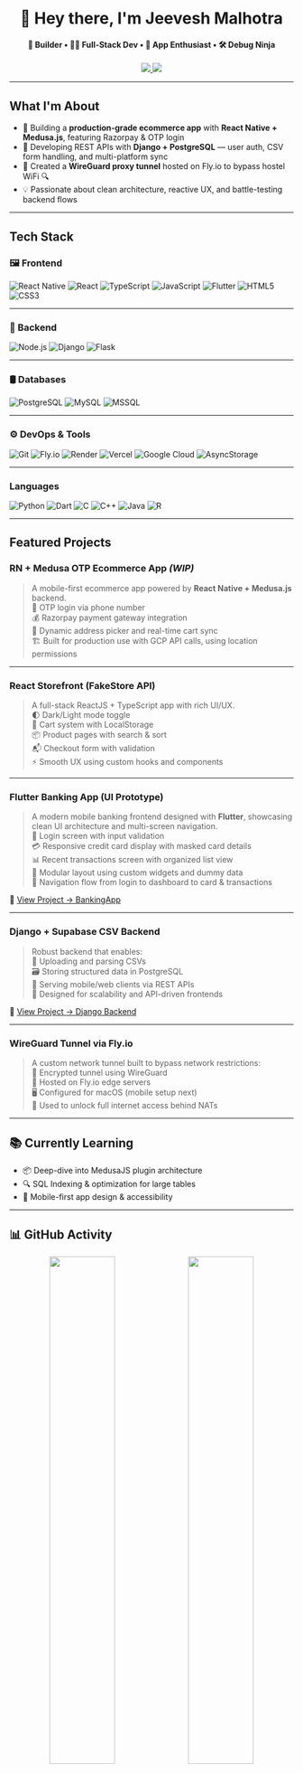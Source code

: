 <h1 align="center">👋 Hey there, I'm Jeevesh Malhotra</h1>

<h4 align="center">
🧠 Builder • 🧑‍💻 Full-Stack Dev • 📱 App Enthusiast • 🛠️ Debug Ninja  
</h4>

<p align="center">
  <a href="https://github.com/Parker2107?tab=followers">
    <img src="https://img.shields.io/github/followers/Parker2107?label=Follow&style=social" />
  </a>
  <a href="https://github.com/Parker2107">
    <img src="https://img.shields.io/badge/Portfolio-Work-blue?style=flat-square&logo=github" />
  </a>
</p>

---

## What I'm About

- 🛒 Building a **production-grade ecommerce app** with **React Native + Medusa.js**, featuring Razorpay & OTP login
- 🧠 Developing REST APIs with **Django + PostgreSQL** — user auth, CSV form handling, and multi-platform sync
- 🔐 Created a **WireGuard proxy tunnel** hosted on Fly.io to bypass hostel WiFi 🔍
- 💡 Passionate about clean architecture, reactive UX, and battle-testing backend flows

---

## Tech Stack

### 🖼️ Frontend

![React Native](https://img.shields.io/badge/-React%20Native-20232A?style=for-the-badge&logo=react&logoColor=61DAFB)
![React](https://img.shields.io/badge/-ReactJS-61DAFB?style=for-the-badge&logo=react&logoColor=000)
![TypeScript](https://img.shields.io/badge/-TypeScript-007ACC?style=for-the-badge&logo=typescript)
![JavaScript](https://img.shields.io/badge/-JavaScript-F7DF1E?style=for-the-badge&logo=javascript&logoColor=black)
![Flutter](https://img.shields.io/badge/-Flutter-02569B?style=for-the-badge&logo=flutter)
![HTML5](https://img.shields.io/badge/-HTML5-E34F26?style=for-the-badge&logo=html5&logoColor=white)
![CSS3](https://img.shields.io/badge/-CSS3-1572B6?style=for-the-badge&logo=css3&logoColor=white)

---

### 🔧 Backend

![Node.js](https://img.shields.io/badge/-Node.js-339933?style=for-the-badge&logo=nodedotjs&logoColor=white)
![Django](https://img.shields.io/badge/-Django-092E20?style=for-the-badge&logo=django&logoColor=white)
![Flask](https://img.shields.io/badge/-Flask-000000?style=for-the-badge&logo=flask&logoColor=white)

---

### 🛢️ Databases

![PostgreSQL](https://img.shields.io/badge/-PostgreSQL-336791?style=for-the-badge&logo=postgresql&logoColor=white)
![MySQL](https://img.shields.io/badge/-MySQL-4479A1?style=for-the-badge&logo=mysql&logoColor=white)
![MSSQL](https://img.shields.io/badge/-MS%20SQL%20Server-CC2927?style=for-the-badge&logo=microsoftsqlserver&logoColor=white)

---

### ⚙️ DevOps & Tools

![Git](https://img.shields.io/badge/-Git-F05032?style=for-the-badge&logo=git&logoColor=white)
![Fly.io](https://img.shields.io/badge/-Fly.io-000000?style=for-the-badge)
![Render](https://img.shields.io/badge/-Render-46E3B7?style=for-the-badge)
![Vercel](https://img.shields.io/badge/-Vercel-000000?style=for-the-badge&logo=vercel)
![Google Cloud](https://img.shields.io/badge/-Google%20Cloud-4285F4?style=for-the-badge&logo=googlecloud&logoColor=white)
![AsyncStorage](https://img.shields.io/badge/-AsyncStorage-6C3483?style=for-the-badge)

---

### Languages

![Python](https://img.shields.io/badge/-Python-3776AB?style=for-the-badge&logo=python&logoColor=white)
![Dart](https://img.shields.io/badge/-Dart-0175C2?style=for-the-badge&logo=dart&logoColor=white)
![C](https://img.shields.io/badge/-C-00599C?style=for-the-badge&logo=c&logoColor=white)
![C++](https://img.shields.io/badge/-C++-00599C?style=for-the-badge&logo=c%2B%2B&logoColor=white)
![Java](https://img.shields.io/badge/-Java-007396?style=for-the-badge&logo=java&logoColor=white)
![R](https://img.shields.io/badge/-R-276DC3?style=for-the-badge&logo=r&logoColor=white)

---

## Featured Projects

### RN + Medusa OTP Ecommerce App *(WIP)*  
> A mobile-first ecommerce app powered by **React Native + Medusa.js** backend.  
📲 OTP login via phone number  
💰 Razorpay payment gateway integration  
📍 Dynamic address picker and real-time cart sync  
🏗️ Built for production use with GCP API calls, using location permissions  

---

### React Storefront (FakeStore API)  
> A full-stack ReactJS + TypeScript app with rich UI/UX.  
🌓 Dark/Light mode toggle  
🛒 Cart system with LocalStorage  
📦 Product pages with search & sort  
📬 Checkout form with validation  
⚡ Smooth UX using custom hooks and components  

---

### Flutter Banking App (UI Prototype)  
> A modern mobile banking frontend designed with **Flutter**, showcasing clean UI architecture and multi-screen navigation.  
🔐 Login screen with input validation  
💳 Responsive credit card display with masked card details  
📊 Recent transactions screen with organized list view  
🧱 Modular layout using custom widgets and dummy data  
🎯 Navigation flow from login to dashboard to card & transactions  

🔗 [View Project → BankingApp](https://github.com/Parker2107/BankingApp)

---

### Django + Supabase CSV Backend  
> Robust backend that enables:  
📄 Uploading and parsing CSVs  
🗃️ Storing structured data in PostgreSQL  
🔗 Serving mobile/web clients via REST APIs  
🧪 Designed for scalability and API-driven frontends  

🔗 [View Project → Django Backend](https://github.com/Parker2107/App_Backend)

---

### WireGuard Tunnel via Fly.io  
> A custom network tunnel built to bypass network restrictions:  
🔑 Encrypted tunnel using WireGuard  
🚀 Hosted on Fly.io edge servers  
🖥️ Configured for macOS (mobile setup next)  
📡 Used to unlock full internet access behind NATs

---

## 📚 Currently Learning

- 📦 Deep-dive into MedusaJS plugin architecture  
- 🔍 SQL Indexing & optimization for large tables  
- 📱 Mobile-first app design & accessibility  

---

## 📊 GitHub Activity

<p align="center">
  <img src="https://github-readme-stats.vercel.app/api?username=Parker2107&show_icons=true&theme=radical" width="48%" />
  <img src="https://streak-stats.demolab.com?user=Parker2107&theme=radical&hide_border=true" width="48%" />
</p>

---

## 📫 Let’s Connect

💬 Want to collaborate or debug something together?  
📮 DM me on [LinkedIn](https://www.linkedin.com/in/jeeveshmalhotra) or drop a star ⭐ on anything you liked!

---

> “Code like a poet. Ship like a pirate.” — Me, probably
